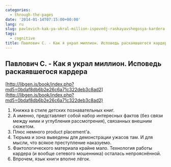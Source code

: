 ```yaml
---
categories:
  - through-the-pages
date: '2014-01-14T07:15:00+00:00'
lang: ru
slug: pavlovich-kak-ya-ukral-million-ispovedj-raskayavshegosya-kardera
tags:
  - cognitive
title: Павлович С. - Как я украл миллион. Исповедь раскаявшегося кардера
---
```





## Павлович С. - Как я украл миллион. Исповедь раскаявшегося кардера

[http://libgen.is/book/index.php?md5=0bdaf8db6b2e26c6a71c322deb3c8ad2](http://libgen.is/book/index.php?md5=0bdaf8db6b2e26c6a71c322deb3c8ad2)  

1.  Книжка в стиле детских познавательных книг.
2.  А именно, представляет собой набор интересных фактов (без связи между ними и углубления рассмотрения), связанных внешним сюжетом.
3.  Плюс немного product placement'а.
4.  Тюрьма и зона выведены для демонстрации ужасов там. И для мысли, что всякое преступление наказуемо.
5.  Фактологического материала крайне мало. Технология работы кардера (и вообще сетевого мошенника) осталась непрояснённой.
6.  Впрочем, язык книги вполне лёгок.
